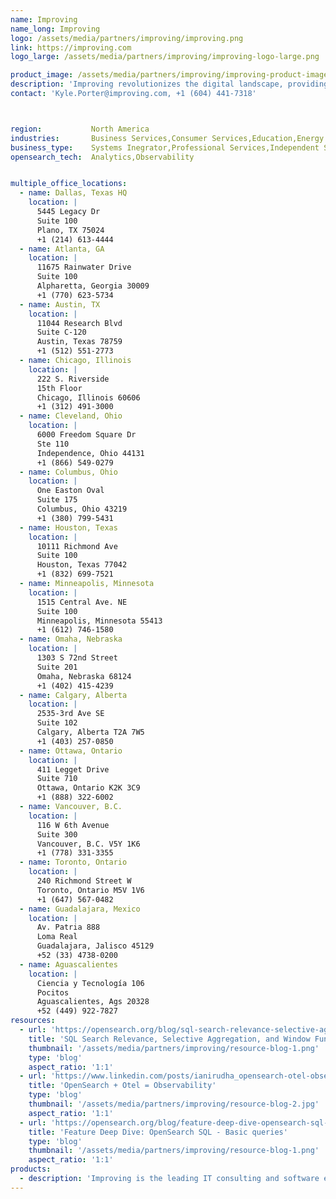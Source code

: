 ```yaml
---
name: Improving
name_long: Improving
logo: /assets/media/partners/improving/improving.png
link: https://improving.com
logo_large: /assets/media/partners/improving/improving-logo-large.png

product_image: /assets/media/partners/improving/improving-product-image.png
description: 'Improving revolutionizes the digital landscape, providing cutting-edge IT consulting, dynamic software development, and comprehensive agile training globally. Our trailblazing solutions empower our clients to conquer tactical and strategic goals, propelling them to unparalleled success in a relentlessly competitive and ever-evolving market. Join us on the journey to unprecedented heights.'
contact: 'Kyle.Porter@improving.com, +1 (604) 441-7318'



region:           North America
industries:       Business Services,Consumer Services,Education,Energy and Utilities,Healthcare,Media and Entertainment,Public Sector,Non-Profit,Retail and e-Commerce,Software and Technology,Financial Services
business_type:    Systems Inegrator,Professional Services,Independent Software Vendor (ISV),Training
opensearch_tech:  Analytics,Observability


multiple_office_locations:
  - name: Dallas, Texas HQ
    location: |
      5445 Legacy Dr
      Suite 100
      Plano, TX 75024
      +1 (214) 613-4444
  - name: Atlanta, GA
    location: |
      11675 Rainwater Drive
      Suite 100
      Alpharetta, Georgia 30009
      +1 (770) 623-5734
  - name: Austin, TX
    location: |
      11044 Research Blvd
      Suite C-120
      Austin, Texas 78759
      +1 (512) 551-2773
  - name: Chicago, Illinois
    location: |
      222 S. Riverside
      15th Floor
      Chicago, Illinois 60606
      +1 (312) 491-3000
  - name: Cleveland, Ohio
    location: |
      6000 Freedom Square Dr
      Ste 110
      Independence, Ohio 44131
      +1 (866) 549-0279
  - name: Columbus, Ohio
    location: |
      One Easton Oval
      Suite 175
      Columbus, Ohio 43219
      +1 (380) 799-5431
  - name: Houston, Texas
    location: |
      10111 Richmond Ave
      Suite 100
      Houston, Texas 77042
      +1 (832) 699-7521
  - name: Minneapolis, Minnesota
    location: |
      1515 Central Ave. NE
      Suite 100
      Minneapolis, Minnesota 55413
      +1 (612) 746-1580
  - name: Omaha, Nebraska
    location: |
      1303 S 72nd Street
      Suite 201
      Omaha, Nebraska 68124
      +1 (402) 415-4239
  - name: Calgary, Alberta
    location: |
      2535-3rd Ave SE
      Suite 102
      Calgary, Alberta T2A 7W5
      +1 (403) 257-0850
  - name: Ottawa, Ontario
    location: |
      411 Legget Drive
      Suite 710
      Ottawa, Ontario K2K 3C9
      +1 (888) 322-6002
  - name: Vancouver, B.C.
    location: |
      116 W 6th Avenue
      Suite 300
      Vancouver, B.C. V5Y 1K6
      +1 (778) 331-3355
  - name: Toronto, Ontario
    location: |
      240 Richmond Street W
      Toronto, Ontario M5V 1V6
      +1 (647) 567-0482
  - name: Guadalajara, Mexico
    location: |
      Av. Patria 888
      Loma Real
      Guadalajara, Jalisco 45129
      +52 (33) 4738-0200
  - name: Aguascalientes
    location: |
      Ciencia y Tecnología 106
      Pocitos
      Aguascalientes, Ags 20328
      +52 (449) 922-7827
resources:
  - url: 'https://opensearch.org/blog/sql-search-relevance-selective-aggregation-and-window-functions-in-OpenSearch/'
    title: 'SQL Search Relevance, Selective Aggregation, and Window Functions in OpenSearch'
    thumbnail: '/assets/media/partners/improving/resource-blog-1.png'
    type: 'blog'
    aspect_ratio: '1:1'
  - url: 'https://www.linkedin.com/posts/ianirudha_opensearch-otel-observability-activity-7069920836727574529-0GgC/?utm_source=share&utm_medium=member_desktop'
    title: 'OpenSearch + Otel = Observability'
    type: 'blog'
    thumbnail: '/assets/media/partners/improving/resource-blog-2.jpg'
    aspect_ratio: '1:1'
  - url: 'https://opensearch.org/blog/feature-deep-dive-opensearch-sql-basic-queries/'
    title: 'Feature Deep Dive: OpenSearch SQL - Basic queries'
    type: 'blog'
    thumbnail: '/assets/media/partners/improving/resource-blog-1.png'
    aspect_ratio: '1:1'
products:
  - description: 'Improving is the leading IT consulting and software engineering company in North America. We help enterprises and organizations solve their most complex technology challenges through modern software development, technology consulting, agile training, and team augmentation services. Whether your business needs to understand the impact of a new initiative, deploy a new application, or partner with a trusted firm that can assimilate into your team, Improving is here to help! We are dedicated to educating and supporting your business each step of the way.'
---
```

